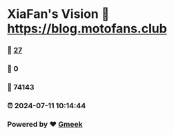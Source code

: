 # XiaFan's Vision :link: https://blog.motofans.club 
### :page_facing_up: [27](https://blog.motofans.club/tag.html) 
### :speech_balloon: 0 
### :hibiscus: 74143 
### :alarm_clock: 2024-07-11 10:14:44 
### Powered by :heart: [Gmeek](https://github.com/Meekdai/Gmeek)
